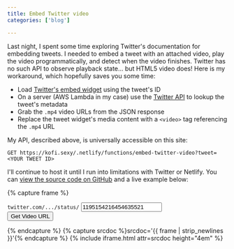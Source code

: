 ```yaml
---
title: Embed Twitter video
categories: ['blog']

---
```


Last night, I spent some time exploring Twitter's documentation for embedding tweets.
I needed to embed a tweet with an attached video, play the video programmatically,
and detect when the video finishes.
Twitter has no such API to observe playback state… but HTML5 video does!
Here is my workaround, which hopefully saves you some time:

- Load [Twitter's embed widget](https://developer.twitter.com/en/docs/twitter-for-websites/javascript-api/guides/scripting-factory-functions) using the tweet's ID
- On a server (AWS Lambda in my case) use the [Twitter API](https://developer.twitter.com/en/docs/tweets/post-and-engage/api-reference/get-statuses-show-id) to lookup the tweet's metadata
- Grab the `.mp4` video URLs from the JSON response
- Replace the tweet widget's media content with a `<video>` tag referencing the `.mp4` URL

My API, described above, is universally accessible on this site:

```
GET https://kofi.sexy/.netlify/functions/embed-twitter-video?tweet=<YOUR TWEET ID>
```

I'll continue to host it until I run into limitations with Twitter or Netlify.
You can <a href="https://github.com/hkgumbs/kofi.sexy/blob/master/_functions/embed-twitter-video.js">view the source code on GitHub</a> and a live example below:

{% capture frame %}
<!DOCTYPE HTML>
<html>
<body>
<form method="GET" action="/.netlify/functions/embed-twitter-video">
  <code>twitter.com/.../status/</code>
  <input name="tweet" value="1195154216454635521">
  <br>
  <button type="submit">Get Video URL</button>
</form>
</body>
</html>
{% endcapture %}
{% capture srcdoc %}srcdoc='{{ frame | strip_newlines }}'{% endcapture %}
{% include iframe.html attr=srcdoc height="4em" %}
